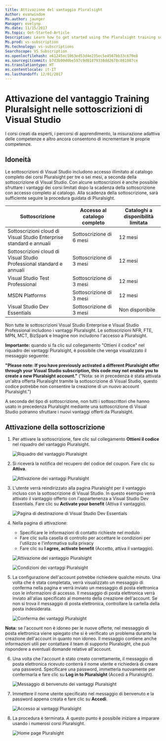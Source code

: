 ```yaml
---
title: Attivazione del vantaggio Pluralsight
Author: evanwindom
Ms.author: jaunger
Manager: evelynp
Ms.date: 11/15/2017
Ms.topic: Get-Started-Article
Description: Learn how to get started using the Pluralsight training subscription included with your Visual Studio subscription.
Ms.prod: vs-subscription
Ms.technology: vs-subscriptions
Searchscope: VS Subscription
ms.openlocfilehash: e61245ec1063ed53d4e235ec5e4567bb33c670e8
ms.sourcegitcommit: b7d3b90d0be597c9d01879338dd2678c881087ce
ms.translationtype: HT
ms.contentlocale: it-IT
ms.lasthandoff: 12/01/2017
---
```

# <a name="activating-the-pluralsight-training-benefit-in-visual-studio-subscriptions"></a>Attivazione del vantaggio Training Pluralsight nelle sottoscrizioni di Visual Studio

I corsi creati da esperti, i percorsi di apprendimento, la misurazione adattiva delle competenze e altro ancora consentono di incrementare le proprie competenze.

## <a name="eligibility"></a>Idoneità
Le sottoscrizioni di Visual Studio includono accesso illimitato al catalogo completo dei corsi Pluralsight per tre o sei mesi, a seconda della sottoscrizione di Visual Studio.  Con alcune sottoscrizioni è anche possibile sfruttare i vantaggi dei corsi limitati dopo la scadenza della sottoscrizione con accesso completo al catalogo.  Alla scadenza della sottoscrizione, sarà sufficiente seguire la procedura guidata di Pluralsight.  

| Sottoscrizione                                                     | Accesso al catalogo completo  | Cataloghi a disponibilità limitata |
|------------------------------------------------------------------|----------------------|-------------------------------|
| Sottoscrizioni cloud di Visual Studio Enterprise standard e annuali   | Sottoscrizione di 6 mesi |           12 mesi           |
| Sottoscrizioni cloud di Visual Studio Professional standard e annuali | Sottoscrizione di 3 mesi |           12 mesi           |
| Visual Studio Test Professional                                  | Sottoscrizione di 3 mesi |           12 mesi           |
| MSDN Platforms                                                   | Sottoscrizione di 3 mesi |           12 mesi           |
| Visual Studio Dev Essentials                                     | Sottoscrizione di 3 mesi |         Non disponibile         | 
 
Non tutte le sottoscrizioni Visual Studio Enterprise e Visual Studio Professional includono i vantaggi Pluralsight.  Le sottoscrizioni NFR, FTE, MPN, MCT, BizSpark e Imagine non includono l'accesso a Pluralsight.


 **Importante:** quando si fa clic sul collegamento "Ottieni il codice" nel riquadro dei vantaggi Pluralsight, è possibile che venga visualizzato il messaggio seguente: 
 
 **"Please note:   If you have previously activated a different Pluralsight offer through your Visual Studio subscription, this code may not enable you to create a new Pluralsight account."** ("Nota: se in precedenza è stata attivata un'altra offerta Pluralsight tramite la sottoscrizione di Visual Studio, questo codice potrebbe non consentire la creazione di un nuovo account Pluralsight.")

 A seconda del tipo di sottoscrizione, non tutti i sottoscrittori che hanno usato in precedenza Pluralsight mediante una sottoscrizione di Visual Studio potranno sfruttare i nuovi vantaggi offerti da Pluralsight.   

 


## <a name="activating-your-subscription"></a>Attivazione della sottoscrizione

1. Per attivare la sottoscrizione, fare clic sul collegamento **Ottieni il codice** nel riquadro del vantaggio Pluralsight.

    ![Riquadro del vantaggio Pluralsight](_img\vs-pluralsight\vs-pluralsight-3month-tile.png)

2. Si riceverà la notifica del recupero del codice del coupon.  Fare clic su **Attiva**.   

    ![Attivazione dei vantaggi Pluralsight](_img\vs-pluralsight\vs-pluralsight-activate.png)

3.  L'utente verrà reindirizzato alla pagina Pluralsight per il vantaggio incluso con la sottoscrizione di Visual Studio.  In questo esempio verrà attivato il vantaggio offerto con l'appartenenza a Visual Studio Dev Essentials. Fare clic su **Activate your benefit** (Attiva il vantaggio).

    ![Pagina di destinazione di Visual Studio Dev Essentials](_img\vs-pluralsight\vs-pluralsight-vsde-landing.png)

4.  Nella pagina di attivazione:
    - Specificare le informazioni di contatto richieste nel modulo 
    - Fare clic sulla casella di controllo per accettare le condizioni per l'utilizzo e l'informativa sulla privacy
    - Fare clic su **I agree, activate benefit** (Accetto, attiva il vantaggio). 

    ![Attivazione del vantaggio Pluralsight](_img\vs-pluralsight\vs-pluralsight-create-account-no-code.png)

    ![Condizioni dei vantaggi Pluralsight](_img\vs-pluralsight\vs-pluralsight-terms.png)

5.  La configurazione dell'account potrebbe richiedere qualche minuto.  Una volta che è stata completata, verrà visualizzato un messaggio di conferma nella pagina e verrà inviato un messaggio di posta elettronica con le informazioni di accesso.  Il messaggio di posta elettronica verrà inviato all'alias specificato al momento della creazione dell'account.  Se non si trova il messaggio di posta elettronica, controllare la cartella della posta indesiderata. 

    ![Conferma dei vantaggi Pluralsight](_img\vs-pluralsight\vs-pluralsight-confirmation-vse.png)


**Nota:** se l'account non è idoneo per le nuove offerte, nel messaggio di posta elettronica viene spiegato che si è verificato un problema durante la creazione dell'account in quanto non idoneo.  Il messaggio contiene anche informazioni utili per contattare il team di supporto Pluralsight, che può rispondere a eventuali domande relative all'account. 


6.  Una volta che l'account è stato creato correttamente, il messaggio di posta elettronica ricevuto conterrà il nome utente e richiederà di creare una password.  Specificare una password, immetterla nuovamente per confermarla e fare clic su **Log in to Pluralsight** (Accedi a Pluralsight).

    ![Messaggio di benvenuto dei vantaggi Pluralsight](_img\vs-pluralsight\vs-pluralsight-welcome-email.png)

7.  Immettere il nome utente specificato nel messaggio di benvenuto e la password appena creata e fare clic su **Accedi**.

    ![Accesso ai vantaggi Pluralsight](_img\vs-pluralsight\vs-pluralsight-login.png)

8.  La procedura è terminata.  A questo punto è possibile iniziare a imparare usando i numerosi corsi Pluralsight.

    ![Home page Pluralsight](_img\vs-pluralsight\vs-pluralsight-home.png)








